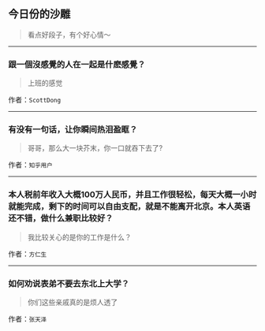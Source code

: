 ## 今日份的沙雕

> 看点好段子，有个好心情～


 
---

### 跟一個沒感覺的人在一起是什麽感覺？

> 上班的感觉


作者：`ScottDong`

---

### 有没有一句话，让你瞬间热泪盈眶？

> 哥哥，那么大一块芥末，你一口就吞下去了?


作者：`知乎用户`

---

### 本人税前年收入大概100万人民币，并且工作很轻松，每天大概一小时就能完成，剩下的时间可以自由支配，就是不能离开北京。本人英语还不错，做什么兼职比较好？

> 我比较关心的是你的工作是什么？


作者：`方仁生`

---

### 如何劝说表弟不要去东北上大学？

> 你们这些亲戚真的是烦人透了


作者：`张天泽`
